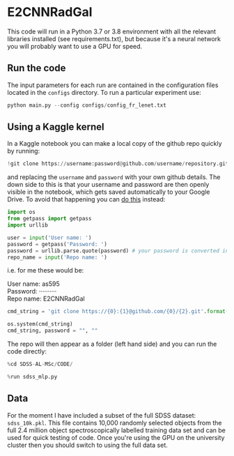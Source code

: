 # E2CNNRadGal

This code will run in a Python 3.7 or 3.8 environment with all the relevant libraries installed (see requirements.txt), but because it's a neural network you will probably want to use a GPU for speed. 

## Run the code

The input parameters for each run are contained in the configuration files located in the `configs` directory. To run a particular experiment use:

```python
python main.py --config configs/config_fr_lenet.txt
```



## Using a Kaggle kernel

In a Kaggle notebook you can make a local copy of the github repo quickly by running:

```python
!git clone https://username:password@github.com/username/repository.git
```

and replacing the ```username``` and ```password``` with your own github details. The down side to this is that your username and password are then openly visible in the notebook, which gets saved automatically to your Google Drive. To avoid that happening you can [do this](https://stackoverflow.com/a/57539179) instead:

```python
import os
from getpass import getpass
import urllib
```

```python
user = input('User name: ')
password = getpass('Password: ')
password = urllib.parse.quote(password) # your password is converted into url format
repo_name = input('Repo name: ')
```

i.e. for me these would be:

User name: as595 <br/>
Password: ·········· <br/>
Repo name: E2CNNRadGal <br/>

```python
cmd_string = 'git clone https://{0}:{1}@github.com/{0}/{2}.git'.format(user, password, repo_name)

os.system(cmd_string)
cmd_string, password = "", ""
```

The repo will then appear as a folder (left hand side) and you can run the code directly:

```python
%cd SDSS-AL-MSc/CODE/
```

```python
%run sdss_mlp.py
```


## Data

For the moment I have included a subset of the full SDSS dataset: ```sdss_10k.pkl```. This file contains 10,000 randomly selected objects from the full 2.4 million object spectroscopically labelled training data set and can be used for quick testing of code. Once you're using the GPU on the university cluster then you should switch to using the full data set. 
